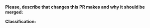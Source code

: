**Please, describe that changes this PR makes and why it should be merged:**

**Classification:**

<!--
Please move lines that apply to your PR out of the comment:
- This PR has no changes to code.
- This PR includes breaking changes.
- This PR changes library interface.
- This PR was tested using Unit Tests or|and manually.
- This PR includes presets for @djs-button-pages/presets.
-->